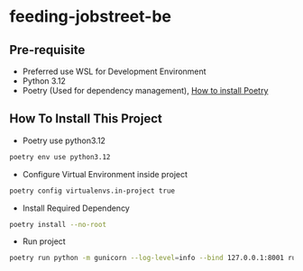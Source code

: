 # feeding-jobstreet-be

## Pre-requisite

- Preferred use WSL for Development Environment
- Python 3.12
- Poetry (Used for dependency management), [How to install Poetry](https://python-poetry.org/docs/#installation)

## How To Install This Project

- Poetry use python3.12

```sh
poetry env use python3.12
```

- Configure Virtual Environment inside project

```sh
poetry config virtualenvs.in-project true
```

- Install Required Dependency

```sh
poetry install --no-root
```

- Run project

```sh
poetry run python -m gunicorn --log-level=info --bind 127.0.0.1:8001 runner:app
```
